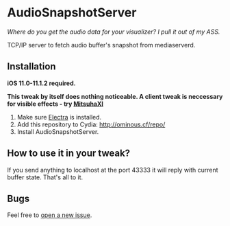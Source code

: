 # AudioSnapshotServer

*Where do you get the audio data for your visualizer? I pull it out of my ASS.*

TCP/IP server to fetch audio buffer's snapshot from mediaserverd.

## Installation

**iOS 11.0-11.1.2 required.**

**This tweak by itself does nothing noticeable. A client tweak is neccessary for visible effects - try [MitsuhaXI](https://github.com/Ominousness/MitsuhaXI/)**

1. Make sure [Electra](https://coolstar.org/electra/) is installed.
2. Add this repository to Cydia: http://ominous.cf/repo/
3. Install AudioSnapshotServer.

## How to use it in your tweak?

If you send anything to localhost at the port 43333 it will reply with current buffer state. That's all to it.

## Bugs

Feel free to [open a new issue](https://github.com/Nepeta/AudioSnapshotServer/issues/new).
